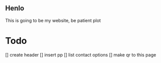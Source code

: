 ## Henlo

This is going to be my website, be patient plot

# Todo

[] create header
[] insert pp
[] list contact options
[] make qr to this page